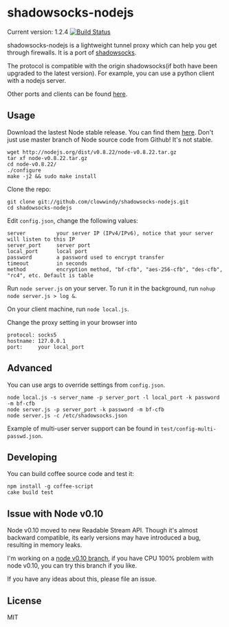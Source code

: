 shadowsocks-nodejs
===========

Current version: 1.2.4
[![Build Status](https://travis-ci.org/clowwindy/shadowsocks-nodejs.png)](https://travis-ci.org/clowwindy/shadowsocks-nodejs)

shadowsocks-nodejs is a lightweight tunnel proxy which can help you get through
 firewalls. It is a port of [shadowsocks](https://github.com/clowwindy/shadowsocks).

The protocol is compatible with the origin shadowsocks(if both have been upgraded to the
 latest version). For example, you can use a python client with a nodejs server.

Other ports and clients can be found [here](https://github.com/clowwindy/shadowsocks/wiki/Ports-and-Clients).

Usage
-----------

Download the lastest Node stable release. You can find them [here](http://nodejs.org/). Don't just use master branch of
Node source code from Github! It's not stable.

    wget http://nodejs.org/dist/v0.8.22/node-v0.8.22.tar.gz
    tar xf node-v0.8.22.tar.gz
    cd node-v0.8.22/
    ./configure
    make -j2 && sudo make install

Clone the repo:

    git clone git://github.com/clowwindy/shadowsocks-nodejs.git
    cd shadowsocks-nodejs

Edit `config.json`, change the following values:

    server          your server IP (IPv4/IPv6), notice that your server will listen to this IP
    server_port     server port
    local_port      local port
    password        a password used to encrypt transfer
    timeout         in seconds
    method          encryption method, "bf-cfb", "aes-256-cfb", "des-cfb", "rc4", etc. Default is table

Run `node server.js` on your server. To run it in the background, run
`nohup node server.js > log &`.

On your client machine, run `node local.js`.

Change the proxy setting in your browser into

    protocol: socks5
    hostname: 127.0.0.1
    port:     your local_port

Advanced
------------

You can use args to override settings from `config.json`.

    node local.js -s server_name -p server_port -l local_port -k password -m bf-cfb
    node server.js -p server_port -k password -m bf-cfb
    node server.js -c /etc/shadowsocks.json

Example of multi-user server support can be found in `test/config-multi-passwd.json`.

Developing
-----------------------------

You can build coffee source code and test it:

    npm install -g coffee-script
    cake build test


Issue with Node v0.10
-----------------------------
Node v0.10 moved to new Readable Stream API. Though it's almost backward compatible, its early versions may have
introduced a bug, resulting in memory leaks.

I'm working on a [node v0.10 branch](https://github.com/clowwindy/shadowsocks-nodejs/tree/node-v0.10), if you have
CPU 100% problem with node v0.10, you can try this branch if you like.

If you have any ideas about this, please file an issue.

License
-----------------
MIT
